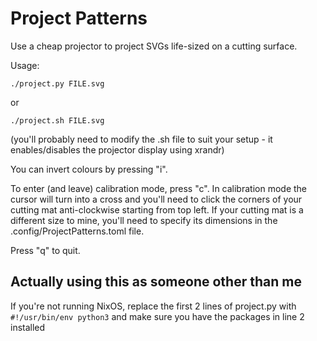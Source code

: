 # Project Patterns

Use a cheap projector to project SVGs life-sized on a cutting surface.

Usage:

```./project.py FILE.svg```

or

```./project.sh FILE.svg```

(you'll probably need to modify the .sh file to suit your setup - it enables/disables the projector display using xrandr)

You can invert colours by pressing "i".

To enter (and leave) calibration mode, press "c".
In calibration mode the cursor will turn into a cross and you'll need to click the corners of your cutting mat anti-clockwise starting from top left.
If your cutting mat is a different size to mine, you'll need to specify its dimensions in the .config/ProjectPatterns.toml file.

Press "q" to quit.


## Actually using this as someone other than me

If you're not running NixOS, replace the first 2 lines of project.py with ```#!/usr/bin/env python3``` and make sure you have the packages in line 2 installed

